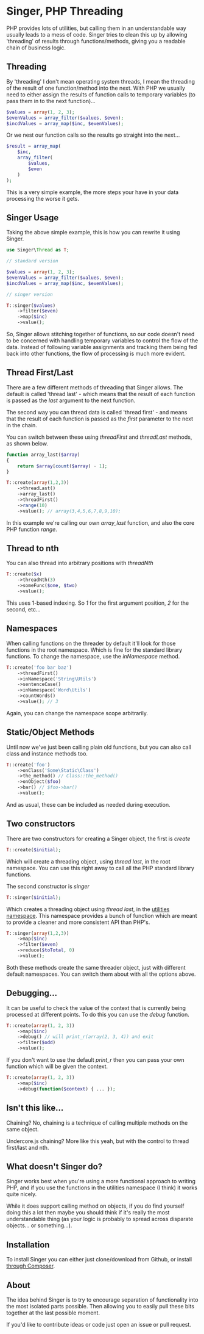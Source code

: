 # Singer, PHP Threading

PHP provides lots of utilities, but calling them in an understandable way
usually leads to a mess of code.  Singer tries to clean this up by allowing
'threading' of results through functions/methods, giving you a readable chain
of business logic.

## Threading

By 'threading' I don't mean operating system threads, I mean the threading of
the result of one function/method into the next.  With PHP we usually need to
either assign the results of function calls to temporary variables (to pass
them in to the next function)…

```php
$values = array(1, 2, 3);
$evenValues = array_filter($values, $even);
$incdValues = array_map($inc, $evenValues);
```

Or we nest our function calls so the results go straight into the next…

```php
$result = array_map(
	$inc,
    array_filter(
        $values,
        $even
    )
);
```

This is a very simple example, the more steps your have in your data processing
the worse it gets.

## Singer Usage

Taking the above simple example, this is how you can rewrite it using Singer.

```php
use Singer\Thread as T;

// standard version

$values = array(1, 2, 3);
$evenValues = array_filter($values, $even);
$incdValues = array_map($inc, $evenValues);

// singer version

T::singer($values)
    ->filter($even)
    ->map($inc)
    ->value();
```

So, Singer allows stitching together of functions, so our code doesn't need to
be concerned with handling temporary variables to control the flow of the data.
Instead of following variable assignments and tracking them being fed back into
other functions, the flow of processing is much more evident.

## Thread First/Last

There are a few different methods of threading that Singer allows.  The default
is called 'thread last' - which means that the result of each function is 
passed as the *last* argument to the next function.

The second way you can thread data is called 'thread first' - and means that 
the result of each function is passed as the *first* parameter to the next in 
the chain.

You can switch between these using *threadFirst* and *threadLast* methods, as 
shown below.

```php
function array_last($array)
{
    return $array[count($array) - 1];
}

T::create(array(1,2,3))
    ->threadLast()
    ->array_last()
    ->threadFirst()
    ->range(10)
    ->value(); // array(3,4,5,6,7,8,9,10);
```

In this example we're calling our own *array_last* function, and also the core 
PHP function *range*.

## Thread to nth

You can also thread into arbitrary positions with _threadNth_

```php
T::create($x)
    ->threadNth(3)
    ->someFunc($one, $two)
    ->value();
```

This uses 1-based indexing. So _1_ for the first argument position, _2_ for the
second, etc...

## Namespaces

When calling functions on the threader by default it'll look for those functions
in the root namespace.  Which is fine for the standard library functions.  To 
change the namespace, use the _inNamespace_ method.

```php
T::create('foo bar baz')
    ->threadFirst()
    ->inNamespace('String\Utils')
    ->sentenceCase()
    ->inNamespace('Word\Utils')
    ->countWords()
    ->value(); // 3
```

Again, you can change the namespace scope arbitrarily.

## Static/Object Methods

Until now we've just been calling plain old functions, but you can also call 
class and instance methods too.

```php
T::create('foo')
    ->onClass('Some\Static\Class')
    ->the_method() // Class::the_method()
    ->onObject($foo)
    ->bar() // $foo->bar()
    ->value();
```

And as usual, these can be included as needed during execution.

## Two constructors

There are two constructors for creating a Singer object, the first is _create_

```php
T::create($initial);
```

Which will create a threading object, using _thread last_, in the root
namespace.  You can use this right away to call all the PHP standard library 
functions.

The second constructor is _singer_

```php
T::singer($initial);
```

Which creates a threading object using _thread last_, in the 
[utilities namespace](docs/util.md). This namespace provides a bunch of function
which are meant to provide a cleaner and more consistent API than PHP's.

```php
T::singer(array(1,2,3))
    ->map($inc)
    ->filter($even)
    ->reduce($toTotal, 0)
    ->value();
```

Both these methods create the same threader object, just with different default
namespaces.  You can switch them about with all the options above.

## Debugging...

It can be useful to check the value of the context that is currently being 
processed at different points.  To do this you can use the _debug_ function.

```php
T::create(array(1, 2, 3))
    ->map($inc)
    ->debug() // will print_r(array(2, 3, 4)) and exit
    ->filter($odd)
    ->value();
```

If you don't want to use the default *print_r* then you can pass your own
function which will be given the context.

```php
T::create(array(1, 2, 3))
    ->map($inc)
    ->debug(function($context) { ... });
```

## Isn't this like...

Chaining?  No, chaining is a technique of calling multiple methods on the same 
object.

Undercore.js chaining? More like this yeah, but with the control to thread 
first/last and nth.

## What doesn't Singer do?

Singer works best when you're using a more functional approach to writing PHP, 
and if you use the functions in the utilities namespace (I think) it works 
quite nicely.

While it does support calling method on objects, if you do find yourself doing 
this a lot then maybe you should think if it's really the most understandable 
thing (as your logic is probably to spread across disparate objects...  or 
something...).

## Installation

To install Singer you can either just clone/download from Github, or install 
[through Composer](https://packagist.org/packages/rodnaph/singer).

## About

The idea behind Singer is to try to encourage separation of functionality into 
the most isolated parts possible.  Then allowing you to easily pull these bits
together at the last possible moment.

If you'd like to contribute ideas or code just open an issue or pull request.

